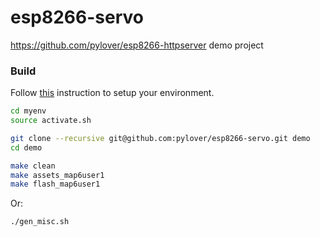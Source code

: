# esp8266-servo
https://github.com/pylover/esp8266-httpserver demo project


### Build

Follow [this](https://github.com/pylover/esp8266-env) instruction 
to setup your environment.


```bash
cd myenv
source activate.sh

git clone --recursive git@github.com:pylover/esp8266-servo.git demo
cd demo

make clean
make assets_map6user1
make flash_map6user1 

```

Or:

```bash
./gen_misc.sh
```
